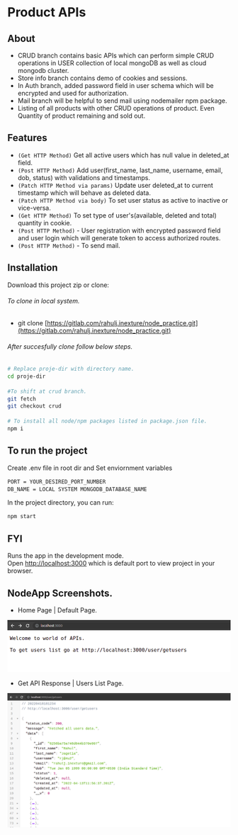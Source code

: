 # Product APIs

## About

- CRUD branch contains basic APIs which can perform simple CRUD operations in USER collection of local mongoDB as well as cloud mongodb cluster.
- Store info branch contains demo of cookies and sessions.
- In Auth branch, added password field in user schema which will be encrypted and used for authorization.
- Mail branch will be helpful to send mail using nodemailer npm package.
- Listing of all products with other CRUD operations of product. Even Quantity of product remaining and sold out.

## Features

- `(Get HTTP Method)` Get all active users which has null value in deleted_at field.
- `(Post HTTP Method)` Add user(first_name, last_name, username, email, dob, status) with validations and timestamps.
- `(Patch HTTP Method via params)` Update user deleted_at to current timestamp which will behave as deleted data.
- `(Patch HTTP Method via body)` To set user status as active to inactive or vice-versa.
- `(Get HTTP Method)` To set type of user's(available, deleted and total) quantity in cookie.
- `(Post HTTP Method)` - User registration with encrypted password field and user login which will generate token to access authorized routes.
- `(Post HTTP Method)` - To send mail.

## Installation

Download this project zip or clone:

###### To clone in local system.
- git clone [https://gitlab.com/rahulj.inexture/node_practice.git](https://gitlab.com/rahulj.inexture/node_practice.git)

###### After succesfully clone follow below steps.

```bash
# Replace proje-dir with directory name.
cd proje-dir

#To shift at crud branch.
git fetch
git checkout crud

# To install all node/npm packages listed in package.json file.
npm i
```

## To run the project

Create .env file in root dir and Set enviornment variables

```bash
PORT = YOUR_DESIRED_PORT_NUMBER
DB_NAME = LOCAL SYSTEM MONGODB_DATABASE_NAME
```

In the project directory, you can run:

```bash
npm start
```

## FYI

Runs the app in the development mode.\
Open [http://localhost:3000](http://localhost:3000) which is default port to view project in your browser.

## NodeApp Screenshots.

- Home Page | Default Page.

![Alt](./public/images/AppHomePage.jpg?raw=true "HomePage")

- Get API Response | Users List Page.

![Alt](./public/images/UListPage.jpg?raw=true "HomePage")
